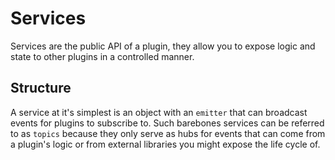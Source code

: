 # Services

Services are the public API of a plugin, they allow you to expose logic and 
state to other plugins in a controlled manner.

## Structure

A service at it's simplest is an object with an `emitter` that can broadcast 
events for plugins to subscribe to. Such barebones services can be referred to as
`topics` because they only serve as hubs for events that can come from a plugin's
logic or from external libraries you might expose the life cycle of.
